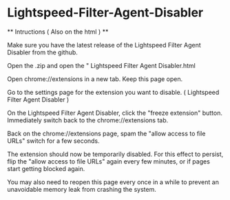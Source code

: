 # Lightspeed-Filter-Agent-Disabler

** Intructions ( Also on the html ) **

Make sure you have the latest release of the Lightspeed Filter Agent Disabler from the github.

Open the .zip and open the " Lightspeed Filter Agent Disabler.html

Open chrome://extensions in a new tab. Keep this page open.

Go to the settings page for the extension you want to disable. ( Lightspeed Filter Agent Disabler )

On the Lightspeed Filter Agent Disabler, click the "freeze extension" button. Immediately switch back to the chrome://extensions tab.

Back on the chrome://extensions page, spam the "allow access to file URLs" switch for a few seconds.

The extension should now be temporarily disabled. For this effect to persist, flip the "allow access to file URLs" again every few minutes, or if pages start getting blocked again.

You may also need to reopen this page every once in a while to prevent an unavoidable memory leak from crashing the system.
